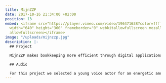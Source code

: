 ```yaml
---
title: MijnZZP
date: 2017-10-16 21:34:00 +02:00
position: 13
embed: <iframe src="https://player.vimeo.com/video/196471638?color=ffffff&title=0&byline=0&portrait=0"
  width="640" height="360" frameborder="0" webkitallowfullscreen mozallowfullscreen
  allowfullscreen></iframe>
image: "/uploads/mijnzzp.jpg"
description: |-
  ## Project

  MijnZZP makes bookkeeping more efficient through digital applications. With this animation, they give a concise explanation of the ins and outs.

  ## Audio

  For this project we selected a young voice actor for an energetic and charismatic voice-over. For the music and sound design we opted for a modern sound scheme, agreeing with the company’s core values and its target audience.
---
```


